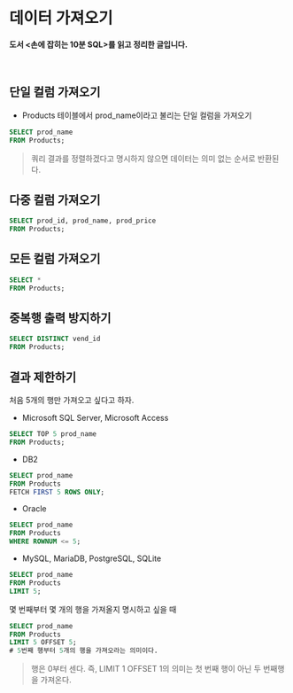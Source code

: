 # 데이터 가져오기

**도서 <손에 잡히는 10분 SQL>를 읽고 정리한 글입니다.**

<br>

## 단일 컬럼 가져오기

- Products 테이블에서 prod_name이라고 불리는 단일 컬럼을 가져오기

```sql
SELECT prod_name
FROM Products;
```

> 쿼리 결과를 정렬하겠다고 명시하지 않으면 데이터는 의미 없는 순서로 반환된다.

## 다중 컬럼 가져오기

```sql
SELECT prod_id, prod_name, prod_price
FROM Products;
```

## 모든 컬럼 가져오기

```sql
SELECT *
FROM Products;
```

## 중복행 출력 방지하기

```sql
SELECT DISTINCT vend_id
FROM Products;
```

## 결과 제한하기

처음 5개의 행만 가져오고 싶다고 하자.

- Microsoft SQL Server, Microsoft Access

```sql
SELECT TOP 5 prod_name
FROM Products;
```

- DB2

```sql
SELECT prod_name
FROM Products
FETCH FIRST 5 ROWS ONLY;
```

- Oracle

```sql
SELECT prod_name
FROM Products
WHERE ROWNUM <= 5;
```

- MySQL, MariaDB, PostgreSQL, SQLite

```sql
SELECT prod_name
FROM Products
LIMIT 5;
```

몇 번째부터 몇 개의 행을 가져올지 명시하고 싶을 때

```sql
SELECT prod_name
FROM Products
LIMIT 5 OFFSET 5;
# 5번째 행부터 5개의 행을 가져오라는 의미이다.
```

> 행은 0부터 센다. 즉, LIMIT 1 OFFSET 1의 의미는 첫 번째 행이 아닌 두 번째행을 가져온다.
